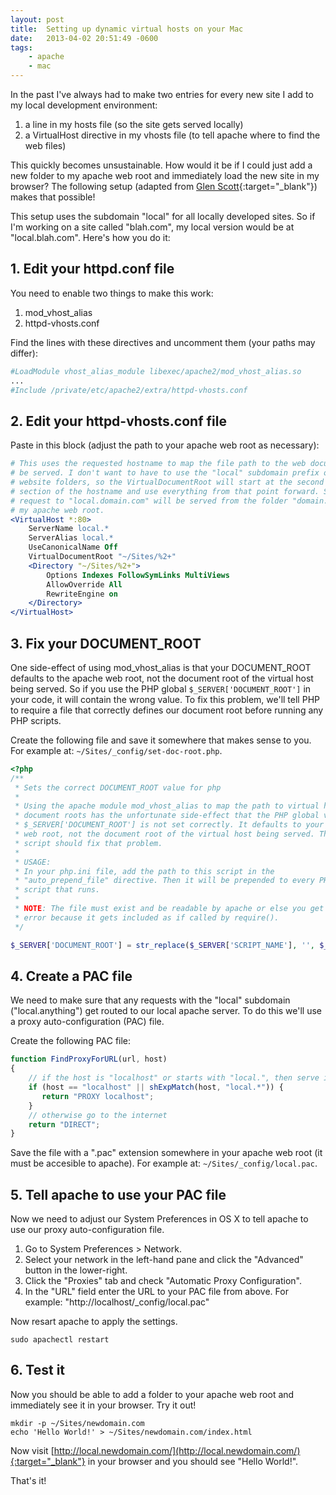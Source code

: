 ```yaml
---
layout: post
title:  Setting up dynamic virtual hosts on your Mac
date:   2013-04-02 20:51:49 -0600
tags:
    - apache
    - mac
---
```


In the past I've always had to make two entries for every new site I add to my local development environment:

1. a line in my hosts file (so the site gets served locally)
2. a VirtualHost directive in my vhosts file (to tell apache where to find the web files)

This quickly becomes unsustainable. How would it be if I could just add a new folder to my apache web root and immediately load the new site in my browser? The following setup (adapted from [Glen Scott](http://www.glenscott.co.uk/blog/2012/11/10/simple-development-hosts-on-mac/){:target="_blank"}) makes that possible!

This setup uses the subdomain "local" for all locally developed sites. So if I'm working on a site called "blah.com", my local version would be at "local.blah.com". Here's how you do it:

## 1. Edit your httpd.conf file

You need to enable two things to make this work:

1. mod_vhost_alias
2. httpd-vhosts.conf

Find the lines with these directives and uncomment them (your paths may differ):

```apache
#LoadModule vhost_alias_module libexec/apache2/mod_vhost_alias.so
...
#Include /private/etc/apache2/extra/httpd-vhosts.conf
```

## 2. Edit your httpd-vhosts.conf file

Paste in this block (adjust the path to your apache web root as necessary):

```apache
# This uses the requested hostname to map the file path to the web documents to
# be served. I don't want to have to use the "local" subdomain prefix on all my
# website folders, so the VirtualDocumentRoot will start at the second dot-
# section of the hostname and use everything from that point forward. So a
# request to "local.domain.com" will be served from the folder "domain.com" in
# my apache web root.
<VirtualHost *:80>
    ServerName local.*
    ServerAlias local.*
    UseCanonicalName Off
    VirtualDocumentRoot "~/Sites/%2+"
    <Directory "~/Sites/%2+">
        Options Indexes FollowSymLinks MultiViews
        AllowOverride All
        RewriteEngine on
    </Directory>
</VirtualHost>
```

## 3. Fix your DOCUMENT_ROOT

One side-effect of using mod_vhost_alias is that your DOCUMENT_ROOT defaults to the apache web root, not the document root of the virtual host being served. So if you use the PHP global `$_SERVER['DOCUMENT_ROOT']` in your code, it will contain the wrong value. To fix this problem, we'll tell PHP to require a file that correctly defines our document root before running any PHP scripts.

Create the following file and save it somewhere that makes sense to you. For example at: `~/Sites/_config/set-doc-root.php`.

```php
<?php
/**
 * Sets the correct DOCUMENT_ROOT value for php
 *
 * Using the apache module mod_vhost_alias to map the path to virtual host
 * document roots has the unfortunate side-effect that the PHP global variable
 * $_SERVER['DOCUMENT_ROOT'] is not set correctly. It defaults to your apache
 * web root, not the document root of the virtual host being served. This
 * script should fix that problem.
 * 
 * USAGE:
 * In your php.ini file, add the path to this script in the
 * "auto_prepend_file" directive. Then it will be prepended to every PHP
 * script that runs.
 * 
 * NOTE: The file must exist and be readable by apache or else you get a fatal
 * error because it gets included as if called by require().
 */

$_SERVER['DOCUMENT_ROOT'] = str_replace($_SERVER['SCRIPT_NAME'], '', $_SERVER['SCRIPT_FILENAME']);
```

## 4. Create a PAC file

We need to make sure that any requests with the "local" subdomain ("local.anything") get routed to our local apache server. To do this we'll use a proxy auto-configuration (PAC) file.

Create the following PAC file:

```javascript
function FindProxyForURL(url, host)
{
    // if the host is "localhost" or starts with "local.", then serve it locally
    if (host == "localhost" || shExpMatch(host, "local.*")) {
       return "PROXY localhost";
    }
    // otherwise go to the internet
    return "DIRECT";
}
```

Save the file with a ".pac" extension somewhere in your apache web root (it must be accesible to apache). For example at: `~/Sites/_config/local.pac`.

## 5. Tell apache to use your PAC file

Now we need to adjust our System Preferences in OS X to tell apache to use our proxy auto-configuration file.

1. Go to System Preferences &gt; Network.
2. Select your network in the left-hand pane and click the "Advanced" button in the lower-right.
3. Click the "Proxies" tab and check "Automatic Proxy Configuration".
4. In the "URL" field enter the URL to your PAC file from above. For example: "http://localhost/_config/local.pac"

Now resart apache to apply the settings.

```shell
sudo apachectl restart
```

## 6. Test it

Now you should be able to add a folder to your apache web root and immediately see it in your browser. Try it out!

```shell
mkdir -p ~/Sites/newdomain.com
echo 'Hello World!' > ~/Sites/newdomain.com/index.html
```

Now visit [http://local.newdomain.com/](http://local.newdomain.com/){:target="_blank"} in your browser and you should see "Hello World!".

That's it!
